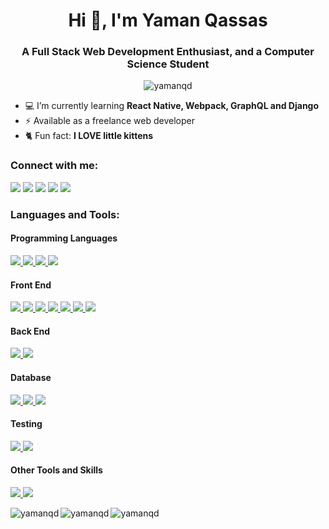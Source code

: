 <h1 align="center">Hi 👋, I'm Yaman Qassas</h1>
<h3 align="center">A Full Stack Web Development Enthusiast, and a Computer Science Student</h3>

<p align="center"><img src="https://komarev.com/ghpvc/?username=yamanqd&color=orange&style=flat-square" alt="yamanqd" /></p>

- 💻 I’m currently learning **React Native, Webpack, GraphQL and Django**
- ⚡ Available as a freelance web developer
- 🐈 Fun fact: **I LOVE little kittens**

<h3 align="left">Connect with me:</h3>
<a href="mailto:yaman102011@gmail.com"><img src="https://img.shields.io/badge/%20-Email-c14438?style=for-the-badge&logo=Gmail&logoColor=EA4335&labelColor=white&color=EA4335"></a>
<a href="https://t.me/ZenitsuAg"><img src="https://img.shields.io/badge/%20-Telegram-26A5E4?style=for-the-badge&logo=Telegram&labelColor=white&color=26A5E4"></a>
<a href="https://twitter.com/yamanqassas"><img src="https://img.shields.io/badge/%20-Twitter-blue?style=for-the-badge&logo=Twitter&logoColor=1DA1F2&labelColor=white&color=1DA1F2"></a>
<a href="https://fb.com/yaman.qassas.98"><img src="https://img.shields.io/badge/%20-Facebook-blue?style=for-the-badge&logo=Facebook&logoColor=1877F2&labelColor=white&color=1877F2"></a>
<a href="https://linkedin.com/in/yaman-qassas"><img src="https://img.shields.io/badge/%20-LinkedIn-0A66C2?style=for-the-badge&logo=LinkedIn&logoColor=0A66C2&labelColor=white&color=0A66C2"></a>

<h3 align="left">Languages and Tools:</h3>
<h4>Programming Languages</h4>
<a href="https://javascript.info/">
	<img
		src="https://img.shields.io/badge/%20-JavaScript-blue?style=for-the-badge&logo=JavaScript&logoColor=F7DF1E&labelColor=white&color=F7DF1E"
	/>
</a>
<a href="https://www.typescriptlang.org/">
	<img
		src="https://img.shields.io/badge/%20-TypeScript-blue?style=for-the-badge&logo=TypeScript&logoColor=3178C6&labelColor=white&color=3178C6"
	/>
</a>
<a href="https://www.python.org/">
	<img
		src="https://img.shields.io/badge/%20-Python-blue?style=for-the-badge&logo=Python&logoColor=3776AB&labelColor=white&color=3776AB"
	/>
</a>
<a href="https://www.java.com/">
	<img
		src="https://img.shields.io/badge/%20-Java-blue?style=for-the-badge&logo=Java&logoColor=007396&labelColor=white&color=007396"
	/>
</a>
<h4>Front End</h4>
<a href="https://www.w3.org/html/">
	<img
		src="https://img.shields.io/badge/%20-HTML-blue?style=for-the-badge&logo=HTML5&logoColor=E34F26&labelColor=white&color=E34F26"
	/>
</a>
<a href="https://www.w3schools.com/css/">
	<img
		src="https://img.shields.io/badge/%20-CSS-blue?style=for-the-badge&logo=CSS3&logoColor=1572B6&labelColor=white&color=1572B6"
	/>
</a>
<a href="https://sass-lang.com/">
	<img
		src="https://img.shields.io/badge/%20-Sass-blue?style=for-the-badge&logo=Sass&logoColor=CC6699&labelColor=white&color=CC6699"
	/>
</a>
<a href="https://getbootstrap.com/">
	<img
		src="https://img.shields.io/badge/%20-Bootstrap-blue?style=for-the-badge&logo=Bootstrap&logoColor=7952B3&labelColor=white&color=7952B3"
	/>
</a>
<a href="https://reactjs.org/">
	<img
		src="https://img.shields.io/badge/%20-React-blue?style=for-the-badge&logo=React&logoColor=61DAFB&labelColor=white&color=61DAFB"
	/>
</a>
<a href="https://redux.js.org/">
	<img
		src="https://img.shields.io/badge/%20-Redux-blue?style=for-the-badge&logo=Redux&logoColor=764ABC&labelColor=white&color=764ABC"
	/>
</a>
<a href="https://nextjs.org/">
	<img
		src="https://img.shields.io/badge/%20-Next.js-blue?style=for-the-badge&logo=Next.js&logoColor=000000&labelColor=white&color=000000"
	/>
</a>
<h4>Back End</h4>
<a href="https://nodejs.org/">
	<img
		src="https://img.shields.io/badge/%20-Node.js-blue?style=for-the-badge&logo=Node.js&logoColor=339933&labelColor=white&color=339933"
	/>
</a>
<a href="https://expressjs.com/">
	<img
		src="https://img.shields.io/badge/%20-Express-blue?style=for-the-badge&logo=Express&logoColor=000000&labelColor=white&color=000000"
	/>
</a>
<h4>Database</h4>
<a href="https://www.mongodb.com/">
	<img
		src="https://img.shields.io/badge/%20-MongoDB-blue?style=for-the-badge&logo=MongoDB&logoColor=47A248&labelColor=white&color=47A248"
	/>
</a>
<a href="https://www.postgresql.org/">
	<img
		src="https://img.shields.io/badge/%20-PostgreSQL-blue?style=for-the-badge&logo=PostgreSQL&logoColor=4169E1&labelColor=white&color=4169E1"
	/>
</a>
<a href="https://redis.io/">
	<img
		src="https://img.shields.io/badge/%20-Redis-blue?style=for-the-badge&logo=Redis&logoColor=DC382D&labelColor=white&color=DC382D"
	/>
</a>
<h4>Testing</h4>
<a href="https://jestjs.io/">
	<img
		src="https://img.shields.io/badge/%20-Jest-blue?style=for-the-badge&logo=Jest&logoColor=C21325&labelColor=white&color=C21325"
	/>
</a>
<a href="https://www.cypress.io/">
	<img
		src="https://img.shields.io/badge/%20-Cypress-blue?style=for-the-badge&logo=Cypress&logoColor=17202C&labelColor=white&color=17202C"
	/>
</a>
<h4>Other Tools and Skills</h4>
<a href="https://www.linux.org/">
	<img
		src="https://img.shields.io/badge/%20-Linux-blue?style=for-the-badge&logo=Linux&logoColor=FCC624&labelColor=white&color=FCC624"
	/>
</a>
<a href="https://git-scm.com/">
	<img
		src="https://img.shields.io/badge/%20-Git-blue?style=for-the-badge&logo=Git&logoColor=F05032&labelColor=white&color=F05032"
	/>
</a>

<p><img align="left" src="https://github-readme-stats.vercel.app/api?username=yamanqd&count_private=true&theme=github_dark&icon_color=ec362f&show_icons=true" alt="yamanqd" /></p>
<p><img align="left" src="https://github-readme-streak-stats.herokuapp.com/?user=yamanqd&theme=dark" alt="yamanqd" /></p>
<p><img src="https://github-readme-stats.vercel.app/api/top-langs?username=yamanqd&show_icons=true&theme=github_dark&locale=en&layout=compact" alt="yamanqd" /></p>
